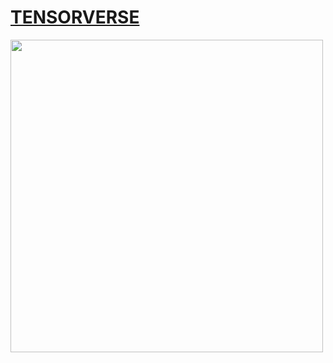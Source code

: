 # [TENSORVERSE](https://tensorverse.jp)  

<img src="https://github.com/user-attachments/assets/cd6574da-db1e-45a3-b92a-0c719c2d3176" width="500" height="500">  
